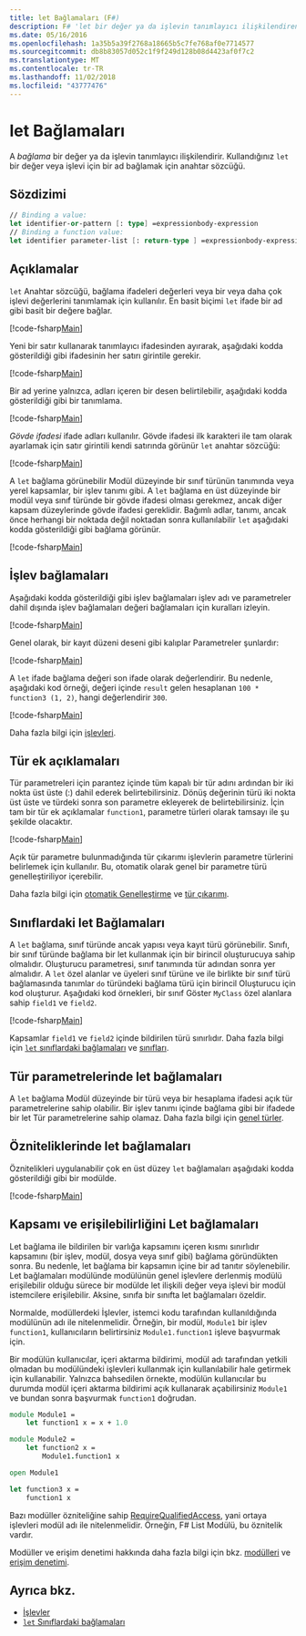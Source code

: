 ```yaml
---
title: let Bağlamaları (F#)
description: F# 'let bir değer ya da işlevin tanımlayıcı ilişkilendiren bir bağlama' kullanmayı öğrenin.
ms.date: 05/16/2016
ms.openlocfilehash: 1a35b5a39f2768a18665b5c7fe768af0e7714577
ms.sourcegitcommit: db8b83057d052c1f9f249d128b08d4423af0f7c2
ms.translationtype: MT
ms.contentlocale: tr-TR
ms.lasthandoff: 11/02/2018
ms.locfileid: "43777476"
---
```

# <a name="let-bindings"></a>let Bağlamaları

A *bağlama* bir değer ya da işlevin tanımlayıcı ilişkilendirir. Kullandığınız `let` bir değer veya işlevi için bir ad bağlamak için anahtar sözcüğü.

## <a name="syntax"></a>Sözdizimi

```fsharp
// Binding a value:
let identifier-or-pattern [: type] =expressionbody-expression
// Binding a function value:
let identifier parameter-list [: return-type ] =expressionbody-expression
```

## <a name="remarks"></a>Açıklamalar

`let` Anahtar sözcüğü, bağlama ifadeleri değerleri veya bir veya daha çok işlevi değerlerini tanımlamak için kullanılır. En basit biçimi `let` ifade bir ad gibi basit bir değere bağlar.

[!code-fsharp[Main](../../../../samples/snippets/fsharp/lang-ref-1/snippet1101.fs)]

Yeni bir satır kullanarak tanımlayıcı ifadesinden ayırarak, aşağıdaki kodda gösterildiği gibi ifadesinin her satırı girintile gerekir.

[!code-fsharp[Main](../../../../samples/snippets/fsharp/lang-ref-1/snippet1102.fs)]

Bir ad yerine yalnızca, adları içeren bir desen belirtilebilir, aşağıdaki kodda gösterildiği gibi bir tanımlama.

[!code-fsharp[Main](../../../../samples/snippets/fsharp/lang-ref-1/snippet1103.fs)]

*Gövde ifadesi* ifade adları kullanılır. Gövde ifadesi ilk karakteri ile tam olarak ayarlamak için satır girintili kendi satırında görünür `let` anahtar sözcüğü:

[!code-fsharp[Main](../../../../samples/snippets/fsharp/lang-ref-1/snippet1104.fs)]

A `let` bağlama görünebilir Modül düzeyinde bir sınıf türünün tanımında veya yerel kapsamlar, bir işlev tanımı gibi. A `let` bağlama en üst düzeyinde bir modül veya sınıf türünde bir gövde ifadesi olması gerekmez, ancak diğer kapsam düzeylerinde gövde ifadesi gereklidir. Bağımlı adlar, tanımı, ancak önce herhangi bir noktada değil noktadan sonra kullanılabilir `let` aşağıdaki kodda gösterildiği gibi bağlama görünür.

[!code-fsharp[Main](../../../../samples/snippets/fsharp/lang-ref-1/snippet1105.fs)]

## <a name="function-bindings"></a>İşlev bağlamaları

Aşağıdaki kodda gösterildiği gibi işlev bağlamaları işlev adı ve parametreler dahil dışında işlev bağlamaları değeri bağlamaları için kuralları izleyin.

[!code-fsharp[Main](../../../../samples/snippets/fsharp/lang-ref-1/snippet1106.fs)]

Genel olarak, bir kayıt düzeni deseni gibi kalıplar Parametreler şunlardır:

[!code-fsharp[Main](../../../../samples/snippets/fsharp/lang-ref-1/snippet1107.fs)]

A `let` ifade bağlama değeri son ifade olarak değerlendirir. Bu nedenle, aşağıdaki kod örneği, değeri içinde `result` gelen hesaplanan `100 * function3 (1, 2)`, hangi değerlendirir `300`.

[!code-fsharp[Main](../../../../samples/snippets/fsharp/lang-ref-1/snippet1109.fs)]

Daha fazla bilgi için [işlevleri](index.md).

## <a name="type-annotations"></a>Tür ek açıklamaları

Tür parametreleri için parantez içinde tüm kapalı bir tür adını ardından bir iki nokta üst üste (:) dahil ederek belirtebilirsiniz. Dönüş değerinin türü iki nokta üst üste ve türdeki sonra son parametre ekleyerek de belirtebilirsiniz. İçin tam bir tür ek açıklamalar `function1`, parametre türleri olarak tamsayı ile şu şekilde olacaktır.

[!code-fsharp[Main](../../../../samples/snippets/fsharp/lang-ref-1/snippet1108.fs)]

Açık tür parametre bulunmadığında tür çıkarımı işlevlerin parametre türlerini belirlemek için kullanılır. Bu, otomatik olarak genel bir parametre türü genelleştiriliyor içerebilir.

Daha fazla bilgi için [otomatik Genelleştirme](../generics/automatic-generalization.md) ve [tür çıkarımı](../type-inference.md).

## <a name="let-bindings-in-classes"></a>Sınıflardaki let Bağlamaları

A `let` bağlama, sınıf türünde ancak yapısı veya kayıt türü görünebilir. Sınıfı, bir sınıf türünde bağlama bir let kullanmak için bir birincil oluşturucuya sahip olmalıdır. Oluşturucu parametresi, sınıf tanımında tür adından sonra yer almalıdır. A `let` özel alanlar ve üyeleri sınıf türüne ve ile birlikte bir sınıf türü bağlamasında tanımlar `do` türündeki bağlama türü için birincil Oluşturucu için kod oluşturur. Aşağıdaki kod örnekleri, bir sınıf Göster `MyClass` özel alanlara sahip `field1` ve `field2`.

[!code-fsharp[Main](../../../../samples/snippets/fsharp/lang-ref-1/snippet1110.fs)]

Kapsamlar `field1` ve `field2` içinde bildirilen türü sınırlıdır. Daha fazla bilgi için [ `let` sınıflardaki bağlamaları](../members/let-bindings-in-classes.md) ve [sınıfları](../classes.md).

## <a name="type-parameters-in-let-bindings"></a>Tür parametrelerinde let bağlamaları

A `let` bağlama Modül düzeyinde bir türü veya bir hesaplama ifadesi açık tür parametrelerine sahip olabilir. Bir işlev tanımı içinde bağlama gibi bir ifadede bir let Tür parametrelerine sahip olamaz. Daha fazla bilgi için [genel türler](../generics/index.md).

## <a name="attributes-on-let-bindings"></a>Özniteliklerinde let bağlamaları

Öznitelikleri uygulanabilir çok en üst düzey `let` bağlamaları aşağıdaki kodda gösterildiği gibi bir modülde.

[!code-fsharp[Main](../../../../samples/snippets/fsharp/lang-ref-1/snippet1111.fs)]

## <a name="scope-and-accessibility-of-let-bindings"></a>Kapsamı ve erişilebilirliğini Let bağlamaları

Let bağlama ile bildirilen bir varlığa kapsamını içeren kısmı sınırlıdır kapsamını (bir işlev, modül, dosya veya sınıf gibi) bağlama göründükten sonra. Bu nedenle, let bağlama bir kapsamın içine bir ad tanıtır söylenebilir. Let bağlamaları modülünde modülünün genel işlevlere derlenmiş modülü erişilebilir olduğu sürece bir modülde let ilişkili değer veya işlevi bir modül istemcilere erişilebilir. Aksine, sınıfa bir sınıfta let bağlamaları özeldir.

Normalde, modüllerdeki İşlevler, istemci kodu tarafından kullanıldığında modülünün adı ile nitelenmelidir. Örneğin, bir modül, `Module1` bir işlev `function1`, kullanıcıların belirtirsiniz `Module1.function1` işleve başvurmak için.

Bir modülün kullanıcılar, içeri aktarma bildirimi, modül adı tarafından yetkili olmadan bu modülündeki işlevleri kullanmak için kullanılabilir hale getirmek için kullanabilir. Yalnızca bahsedilen örnekte, modülün kullanıcılar bu durumda modül içeri aktarma bildirimi açık kullanarak açabilirsiniz `Module1` ve bundan sonra başvurmak `function1` doğrudan.

```fsharp
module Module1 =
    let function1 x = x + 1.0

module Module2 =
    let function2 x =
        Module1.function1 x

open Module1

let function3 x =
    function1 x
```

Bazı modüller özniteliğine sahip [RequireQualifiedAccess](https://msdn.microsoft.com/library/8b9b6ade-0471-4413-ac5d-638cd0de5f15), yani ortaya işlevleri modül adı ile nitelenmelidir. Örneğin, F# List Modülü, bu öznitelik vardır.

Modüller ve erişim denetimi hakkında daha fazla bilgi için bkz. [modülleri](../modules.md) ve [erişim denetimi](../access-control.md).

## <a name="see-also"></a>Ayrıca bkz.

- [İşlevler](index.md)
- [`let` Sınıflardaki bağlamaları](../members/let-bindings-in-classes.md)
